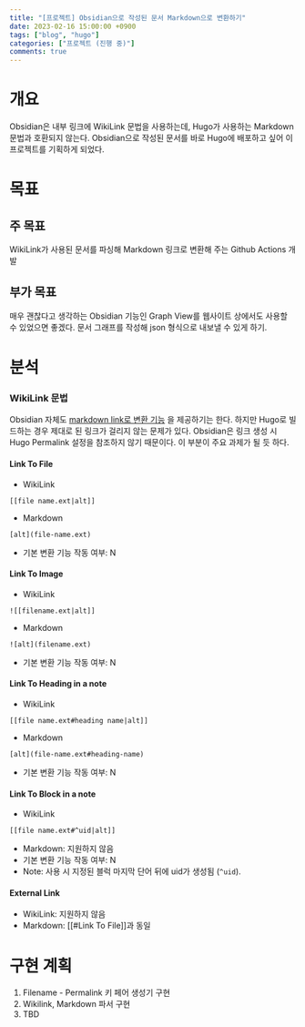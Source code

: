 ```yaml
---
title: "[프로젝트] Obsidian으로 작성된 문서 Markdown으로 변환하기"
date: 2023-02-16 15:00:00 +0900
tags: ["blog", "hugo"]
categories: ["프로젝트 (진행 중)"]
comments: true
---
```


# 개요
Obsidian은 내부 링크에 WikiLink 문법을 사용하는데, Hugo가 사용하는 Markdown 문법과 호환되지 않는다. Obsidian으로 작성된 문서를 바로 Hugo에 배포하고 싶어 이 프로젝트를 기획하게 되었다.

# 목표

## 주 목표
WikiLink가 사용된 문서를 파싱해 Markdown 링크로 변환해 주는 Github Actions 개발

## 부가 목표
매우 괜찮다고 생각하는 Obsidian 기능인 Graph View를 웹사이트 상에서도 사용할 수 있었으면 좋겠다. 문서 그래프를 작성해 json 형식으로 내보낼 수 있게 하기.

# 분석

### WikiLink 문법
Obsidian 자체도 [markdown link로 변환 기능](https://help.obsidian.md/Linking+notes+and+files/Internal+links) 을 제공하기는 한다. 하지만 Hugo로 빌드하는 경우 제대로 된 링크가 걸리지 않는 문제가 있다. Obsidian은 링크 생성 시 Hugo Permalink 설정을 참조하지 않기 때문이다. 이 부분이 주요 과제가 될 듯 하다.

#### Link To File
* WikiLink
```
[[file name.ext|alt]]
```
* Markdown
```
[alt](file-name.ext)
```
* 기본 변환 기능 작동 여부: N

#### Link To Image
* WikiLink
~~~
![[filename.ext|alt]]
~~~
* Markdown
~~~ 
![alt](filename.ext)
~~~
* 기본 변환 기능 작동 여부: N

#### Link To Heading in a note
* WikiLink
~~~
[[file name.ext#heading name|alt]]
~~~
* Markdown
~~~ 
[alt](file-name.ext#heading-name)
~~~
* 기본 변환 기능 작동 여부: N

#### Link To Block in a note
* WikiLink
~~~
[[file name.ext#^uid|alt]]
~~~
* Markdown: 지원하지 않음
* 기본 변환 기능 작동 여부: N
* Note: 사용 시 지정된 블럭 마지막 단어 뒤에 uid가 생성됨 (`^uid`). 

#### External Link
* WikiLink: 지원하지 않음
* Markdown: [[#Link To File]]과 동일

# 구현 계획
1. Filename - Permalink 키 페어 생성기 구현
2. Wikilink, Markdown 파서 구현
3. TBD
